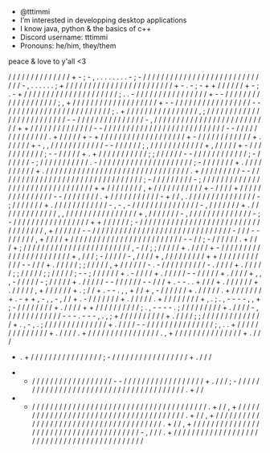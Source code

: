 - @tttimmi
- I’m interested in developping desktop applications
- I know java, python & the basics of c++
- Discord username: tttimmi
- Pronouns: he/him, they/them

peace & love to y'all <3

/ / / / / / / / / / / / / / + - ; - , . . . . . . . . - ; - / / / / / / / / / / / / / / / / / 
/ / / / / / / / / / / / - ,             . . . . .           . ; + / / / / / / / / / / / / / / 
/ / / / / / / / / / + -     . - ; - + + / / / / / / + - ; .       - + / / / / / / / / / / / / 
/ / / / / / / / / ; .   . - / / / / / / / / / / / / / / / / + -       - / / / / / / / / / / / 
/ / / / / / / / ;     , + / / / / / / / / / / / / / / / / / / / + -     - / / / / / / / / / / 
/ / / / / / / -     - / / / / / / / / / / / / / / / / / / / / / / / ;   . + / / / / / / / / / 
/ / / / / / / ,   ; / / / / / / / / / / / / / / / / / / / / / / / / / -   - / / / / / / / / / 
/ / / / / / -   , / / / / / / / / / / / / / / / / / / / / / / / / / / +     + / / / / / / / / 
/ / / / / / -   - / / / / / / / / / / / / / / / / / / / / / / / / / / / -   - / / / / / / / / 
/ / / / / / .   + / / / / / + - + / / / / / / / / / / / / / / / / / / / +     - / / / / / / / 
/ / / / / +   . / / / / / + - , , / / / / / / / / / / / / - - / / / / / / ;   , / / / / / / / 
/ / / / / +   , / / / / / +     - / / / / / / / / / / / ;   - - / / / / / + .   + / / / / / / 
/ / / / / ;   ; / / / / / / - - / / / / / / / / / / / / ;     - / / / / / / -   ; / / / / / / 
/ / / / / .   - / / / / / / / / / / / / / / / / / / / / / ; - / / / / / / / +   . / / / / / / 
/ / / / +   . / / / / / / / / / / / / / / / / / / / / / / / / / / / / / / / / .   + / / / / / 
/ / / / -   - / / / / / / / / / / / / / / / / / / / / / / / / / / / / / / / / ;   - / / / / / 
/ / / / -   ; / / / / / / / / / / / / / / / / / / / / / / / / / / / / / / / / +     + / / / / 
/ / / / ,   + / / / / / / / / / / / + - / / / / + / / / / / / / / / / / / / / / -   - / / / / 
/ / / / .   + / / / / / / / / / / / -   + / / , . / / / / / / / / / / / / / / / -   ; / / / / 
/ / / +   . / / / / / / / / / / / / -   , - ,   - / / / / / / / / / / / / / / / -   , / / / / 
/ / / +   . / / / / / / / / / / / / / ,       , / / / / / / / / / / / / / / / / +   , / / / / 
/ / / -   , / / / / / / / / / / / / / / - ; - / / / / / / / / / / / / / / / / / +     + / / / 
/ / / ;   - / / / / / / / / / / / / / / / / / / / / / / / / / / / / / / / / / / / ,   + / / / 
/ / / -   - / / / / / / / / / / / / / / / / / / / / / / / / / / / / / / / - / / / -   - / / / 
/ / / ,   + / / / / + / / / / / / / / / / / / / / / / / / / / / / / / / -   - / / ;   - / / / 
/ / / .   + / / / +   ; / / / / / / / / / / / / / / / / / / / / / / / / ,   - / / ;   ; / / / 
/ / +   . / / / / +   - / / / / / / / / / / / / / / / / / / / / / / / +   , / / / ;   - / / / 
/ / -   , / / / / +   , / / / / / / / / / + + / / / / / / / / / / / / -   - / / / +   . / / / 
/ / ;   ; / / / / / ,   + / / / / / / - .     - / / / / / / / / / / -   . / / / / +   . / / / 
/ / ;   ; / / / / / ;   ; / / / / / ;           - - ; / / / / / / + .   - / / / / +   . / / / 
/ / -   - / / / / / +   . / / / / +     , , ,         - / / / / / -   ; / / / / / +   . / / / 
/ / -   - / / / / / / -   - / / / +   . - - .     .     + / / / +   . / / / / / / +   . / / / 
/ / ,   + / / / / / / + .   ; / / +   . - - .   , ,     + / / + ,   - / / / / / / +   . / / / 
/ / .   + / / / / / / / + .   - + +     , - , , - ,     / / + .   - / / / / / / / +   . / / / 
/ / .   + / / / / / / / / + ,   . ; .   , - - - - ,   , + ;     - / / / / / / / / +   . / / / 
/ +     + / / / / / / / / / / ;     .   , - - - - .           ; / / / / / / / / / +   . / / / 
/ -   , / / / / / / / / / / / / - - -   . - - - ,     . , ; + / / / / / / / / / / +   . / / / 
/ ;   ; / / / / / / / / / / / / / / + .   , - , .   ; / / / / / / / / / / / / / / +   . / / / 
/ -   - / / / / / / / / / / / / / / / ;     , .   . + / / / / / / / / / / / / / / +   . / / / 
/ .   + / / / / / / / / / / / / / / / / .       , + / / / / / / / / / / / / / / / +   . / / / 
+   . + / / / / / / / / / / / / / / / / ;     - / / / / / / / / / / / / / / / / / +   . / / / 
-   - / / / / / / / / / / / / / / / / / / - - / / / / / / / / / / / / / / / / / / +   . / / / 
;   - / / / / / / / / / / / / / / / / / / / / / / / / / / / / / / / / / / / / / / / .   + / / 
-   - / / / / / / / / / / / / / / / / / / / / / / / / / / / / / / / / / / / / / / / .   + / / 
,   + / / / / / / / / / / / / / / / / / / / / / / / / / / / / / / / / / / / / / / / .   + / / 
,   + / / / / / / / / / / / / / / / / / / / / / / / / / / / / / / / / / / / / / / / .   + / / 
,   + / / / / / / / / / / / / / / / / / / / / / / / / / / / / / / / / / / / / / / / - , / / / 
.   + / / / / / / / / / / / / / / / / / / / / / / / / / / / / / / / / / / / / / / / / / / / / 
